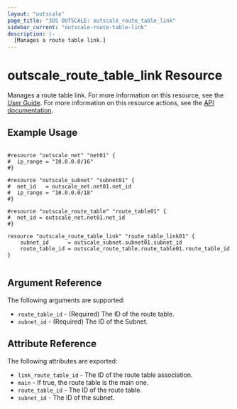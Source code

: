 ```yaml
---
layout: "outscale"
page_title: "3DS OUTSCALE: outscale_route_table_link"
sidebar_current: "outscale-route-table-link"
description: |-
  [Manages a route table link.]
---
```


# outscale_route_table_link Resource

Manages a route table link.
For more information on this resource, see the [User Guide](https://wiki.outscale.net/display/EN/About+Route+Tables).
For more information on this resource actions, see the [API documentation](https://docs-beta.outscale.com/#linkroutetable).

## Example Usage

```hcl

#resource "outscale_net" "net01" {
#  ip_range = "10.0.0.0/16"
#}

#resource "outscale_subnet" "subnet01" {
#  net_id   = outscale_net.net01.net_id
#  ip_range = "10.0.0.0/18"
#}

#resource "outscale_route_table" "route_table01" {
#  net_id = outscale_net.net01.net_id
#}

resource "outscale_route_table_link" "route_table_link01" {
	subnet_id      = outscale_subnet.subnet01.subnet_id
	route_table_id = outscale_route_table.route_table01.route_table_id
}


```

## Argument Reference

The following arguments are supported:

* `route_table_id` - (Required) The ID of the route table.
* `subnet_id` - (Required) The ID of the Subnet.

## Attribute Reference

The following attributes are exported:

* `link_route_table_id` - The ID of the route table association.
* `main` - If true, the route table is the main one.
* `route_table_id` - The ID of the route table.
* `subnet_id` - The ID of the subnet.
